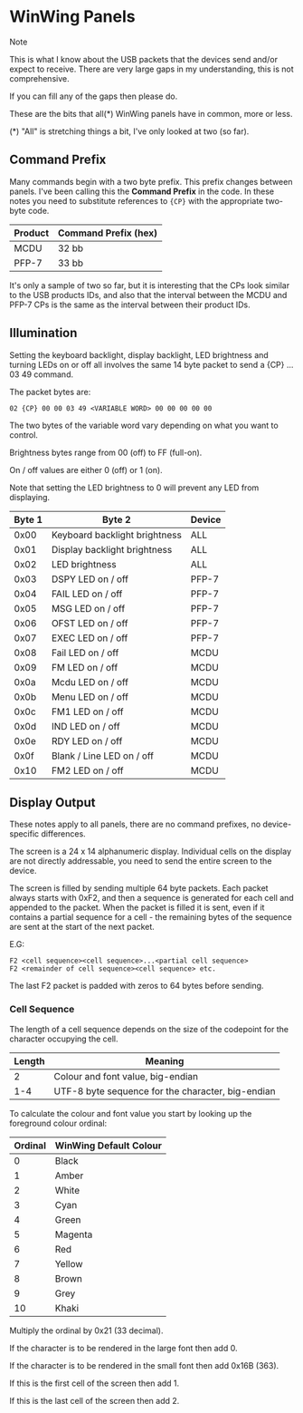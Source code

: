﻿# WinWing Panels

> [!NOTE]
> This is what I know about the USB packets that the devices send and/or
expect to receive. There are very large gaps in my understanding, this
is not comprehensive.
>
> If you can fill any of the gaps then please do.

These are the bits that all(*) WinWing panels have in common, more or less.

(*) "All" is stretching things a bit, I've only looked at two (so far).



## Command Prefix

Many commands begin with a two byte prefix. This prefix changes between panels.
I've been calling this the **Command Prefix** in the code. In these notes you
need to substitute references to `{CP}` with the appropriate two-byte code.

| Product | Command Prefix (hex) |
| ---     | --- |
| MCDU    | 32 bb |
| PFP-7   | 33 bb |

It's only a sample of two so far, but it is interesting that the CPs look similar
to the USB products IDs, and also that the interval between the MCDU and PFP-7 CPs
is the same as the interval between their product IDs.


## Illumination

Setting the keyboard backlight, display backlight, LED brightness and
turning LEDs on or off all involves the same 14 byte packet to send
a {CP} ... 03 49 command.

The packet bytes are:

```
02 {CP} 00 00 03 49 <VARIABLE WORD> 00 00 00 00 00
```

The two bytes of the variable word vary depending on what you want to
control.

Brightness bytes range from 00 (off) to FF (full-on).

On / off values are either 0 (off) or 1 (on).

Note that setting the LED brightness to 0 will prevent any LED from displaying.


| Byte 1 | Byte 2                        | Device |
| ---    | ---                           | --- |
| 0x00   | Keyboard backlight brightness | ALL |
| 0x01   | Display backlight brightness  | ALL |
| 0x02   | LED brightness                | ALL |
| 0x03   | DSPY LED on / off             | PFP-7 |
| 0x04   | FAIL LED on / off             | PFP-7 |
| 0x05   | MSG LED on / off              | PFP-7 |
| 0x06   | OFST LED on / off             | PFP-7 |
| 0x07   | EXEC LED on / off             | PFP-7 |
| 0x08   | Fail LED on / off             | MCDU |
| 0x09   | FM LED on / off               | MCDU |
| 0x0a   | Mcdu LED on / off             | MCDU |
| 0x0b   | Menu LED on / off             | MCDU |
| 0x0c   | FM1 LED on / off              | MCDU |
| 0x0d   | IND LED on / off              | MCDU |
| 0x0e   | RDY LED on / off              | MCDU |
| 0x0f   | Blank / Line LED on / off     | MCDU |
| 0x10   | FM2 LED on / off              | MCDU |



## Display Output

These notes apply to all panels, there are no command prefixes, no device-specific
differences.

The screen is a 24 x 14 alphanumeric display. Individual cells on the
display are not directly addressable, you need to send the entire screen to
the device.

The screen is filled by sending multiple 64 byte packets. Each packet always
starts with 0xF2, and then a sequence is generated for each cell and appended
to the packet. When the packet is filled it is sent, even if it contains a partial
sequence for a cell - the remaining bytes of the sequence are sent at the start
of the next packet.

E.G:

```
F2 <cell sequence><cell sequence>...<partial cell sequence>
F2 <remainder of cell sequence><cell sequence> etc.
```

The last F2 packet is padded with zeros to 64 bytes before sending.



### Cell Sequence

The length of a cell sequence depends on the size of the codepoint for the
character occupying the cell.

| Length | Meaning |
| ---    | --- |
| 2      | Colour and font value, big-endian |
| 1-4    | UTF-8 byte sequence for the character, big-endian |

To calculate the colour and font value you start by looking up the foreground
colour ordinal:

| Ordinal | WinWing Default Colour |
| ---     | --- |
| 0       | Black |
| 1       | Amber |
| 2       | White |
| 3       | Cyan |
| 4       | Green |
| 5       | Magenta |
| 6       | Red |
| 7       | Yellow |
| 8       | Brown |
| 9       | Grey |
| 10      | Khaki |

Multiply the ordinal by 0x21 (33 decimal).

If the character is to be rendered in the large font then add 0.

If the character is to be rendered in the small font then add 0x16B (363).

If this is the first cell of the screen then add 1.

If this is the last cell of the screen then add 2.
